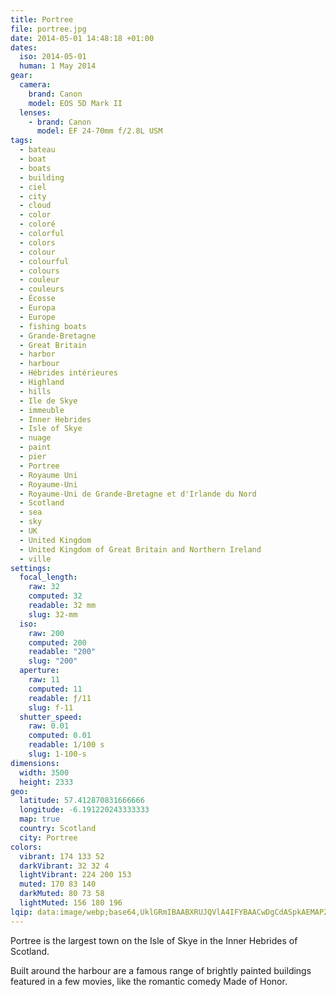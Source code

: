 ```yaml
---
title: Portree
file: portree.jpg
date: 2014-05-01 14:48:18 +01:00
dates:
  iso: 2014-05-01
  human: 1 May 2014
gear:
  camera:
    brand: Canon
    model: EOS 5D Mark II
  lenses:
    - brand: Canon
      model: EF 24-70mm f/2.8L USM
tags:
  - bateau
  - boat
  - boats
  - building
  - ciel
  - city
  - cloud
  - color
  - coloré
  - colorful
  - colors
  - colour
  - colourful
  - colours
  - couleur
  - couleurs
  - Écosse
  - Europa
  - Europe
  - fishing boats
  - Grande-Bretagne
  - Great Britain
  - harbor
  - harbour
  - Hébrides intérieures
  - Highland
  - hills
  - Ile de Skye
  - immeuble
  - Inner Hebrides
  - Isle of Skye
  - nuage
  - paint
  - pier
  - Portree
  - Royaume Uni
  - Royaume-Uni
  - Royaume-Uni de Grande-Bretagne et d'Irlande du Nord
  - Scotland
  - sea
  - sky
  - UK
  - United Kingdom
  - United Kingdom of Great Britain and Northern Ireland
  - ville
settings:
  focal_length:
    raw: 32
    computed: 32
    readable: 32 mm
    slug: 32-mm
  iso:
    raw: 200
    computed: 200
    readable: "200"
    slug: "200"
  aperture:
    raw: 11
    computed: 11
    readable: ƒ/11
    slug: f-11
  shutter_speed:
    raw: 0.01
    computed: 0.01
    readable: 1/100 s
    slug: 1-100-s
dimensions:
  width: 3500
  height: 2333
geo:
  latitude: 57.412870831666666
  longitude: -6.191220243333333
  map: true
  country: Scotland
  city: Portree
colors:
  vibrant: 174 133 52
  darkVibrant: 32 32 4
  lightVibrant: 224 200 153
  muted: 170 83 140
  darkMuted: 80 73 58
  lightMuted: 156 180 196
lqip: data:image/webp;base64,UklGRmIBAABXRUJQVlA4IFYBAACwDgCdASpkAEMAP2Gew1iyrLAvNBl7slAsCWctgAq1K3AyqAXm9RML1A1cOydCG+01MdM32/SVXixaA50QznFg6H7Zsji6DpYblZrg30tIKdNg//JGuQN5co0ddCpk8g5+broG9E4OqznFk72BlM0oaicFX2iX9K2DH2BOaQAA/uK3VHOH93hm6LE0g87u30A+VplWjv5bkmxIOdc7tXhoiAbXFznoGXNcXDWiOaewXFa2Z12hdPTOb5jlnZSwo9yHlwQeQ+IFJU8POTbVd2wJG0UeJcLKXgLK6extFLLfUoKa0adVjYywush/PJaU0v2nDdnAqeWsY3CsnftIMpLkUVx3TRPDey9R8Szuu7StgGc34iyctOxDEvnIzYv1Sx9bY3ehNBC4RYwzjo5utLb4sFNcO0Kuq8pW//bB/N8XBbtAaw9VFUSh5I0MKSzMJ9G8uRSaAAA=
---
```


Portree is the largest town on the Isle of Skye in the Inner Hebrides of Scotland.

Built around the harbour are a famous range of brightly painted buildings featured in a few movies, like the romantic comedy Made of Honor.
